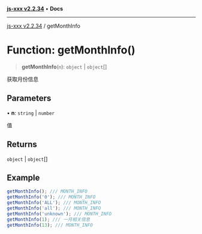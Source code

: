 [**js-xxx v2.2.34**](../README.md) • **Docs**

***

[js-xxx v2.2.34](../README.md) / getMonthInfo

# Function: getMonthInfo()

> **getMonthInfo**(`n`): `object` \| `object`[]

获取月份信息

## Parameters

• **n**: `string` \| `number`

值

## Returns

`object` \| `object`[]

## Example

```ts
getMonthInfo(); /// MONTH_INFO
getMonthInfo('0'); /// MONTH_INFO
getMonthInfo('ALL'); /// MONTH_INFO
getMonthInfo('all'); /// MONTH_INFO
getMonthInfo('unknown'); /// MONTH_INFO
getMonthInfo(1); /// 一月相关信息
getMonthInfo(13); /// MONTH_INFO
```
